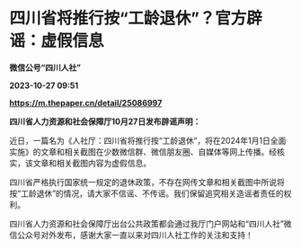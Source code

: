 # 四川省将推行按“工龄退休”？官方辟谣：虚假信息
**微信公号“四川人社”**

**2023-10-27 09:51**

**https://m.thepaper.cn/detail/25086997**

**四川省人力资源和社会保障厅10月27日发布辟谣声明：**

近日，一篇名为《人社厅：四川省将推行按“工龄退休”，将在2024年1月1日全面实施》的文章和相关截图在少数微信群、微信朋友圈、自媒体等网上传播。经核实，该文章和相关截图内容为虚假信息。

四川省严格执行国家统一规定的退休政策，不存在网传文章和相关截图中所说将按“工龄退休”的情况，请大家不信谣、不传谣。我们保留追究相关造谣者责任的权利。

四川省人力资源和社会保障厅出台公共政策都会通过我厅门户网站和“四川人社”微信公众号对外发布，感谢大家一直以来对四川人社工作的关注和支持！